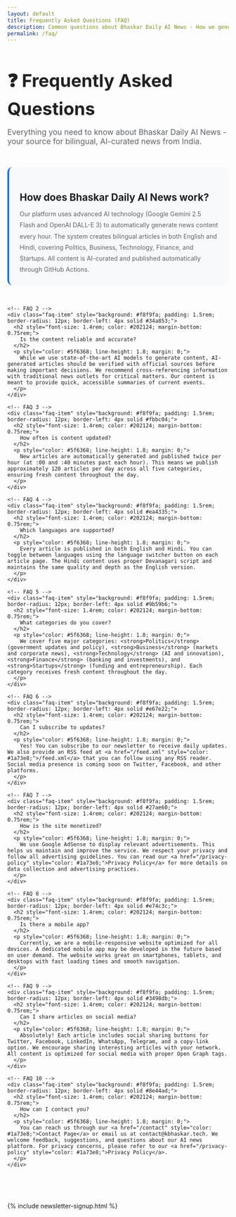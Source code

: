 ```yaml
---
layout: default
title: Frequently Asked Questions (FAQ)
description: Common questions about Bhaskar Daily AI News - How we generate content, our AI technology, bilingual support, and more.
permalink: /faq/
---
```


<div style="max-width: 800px; margin: 0 auto;">
  <h1 style="font-size: 2.5rem; margin-bottom: 1rem; color: #202124;">❓ Frequently Asked Questions</h1>
  
  <p style="font-size: 1.1rem; color: #5f6368; margin-bottom: 3rem;">
    Everything you need to know about Bhaskar Daily AI News - your source for bilingual, AI-curated news from India.
  </p>

  <div style="display: flex; flex-direction: column; gap: 2rem;">
    <!-- FAQ 1 -->
    <div class="faq-item" style="background: #f8f9fa; padding: 1.5rem; border-radius: 12px; border-left: 4px solid #1a73e8;">
      <h2 style="font-size: 1.4rem; color: #202124; margin-bottom: 0.75rem;">
        How does Bhaskar Daily AI News work?
      </h2>
      <p style="color: #5f6368; line-height: 1.8; margin: 0;">
        Our platform uses advanced AI technology (Google Gemini 2.5 Flash and OpenAI DALL-E 3) to automatically generate news content every hour. The system creates bilingual articles in both English and Hindi, covering Politics, Business, Technology, Finance, and Startups. All content is AI-curated and published automatically through GitHub Actions.
      </p>
    </div>

    <!-- FAQ 2 -->
    <div class="faq-item" style="background: #f8f9fa; padding: 1.5rem; border-radius: 12px; border-left: 4px solid #34a853;">
      <h2 style="font-size: 1.4rem; color: #202124; margin-bottom: 0.75rem;">
        Is the content reliable and accurate?
      </h2>
      <p style="color: #5f6368; line-height: 1.8; margin: 0;">
        While we use state-of-the-art AI models to generate content, AI-generated articles should be verified with official sources before making important decisions. We recommend cross-referencing information with traditional news outlets for critical matters. Our content is meant to provide quick, accessible summaries of current events.
      </p>
    </div>

    <!-- FAQ 3 -->
    <div class="faq-item" style="background: #f8f9fa; padding: 1.5rem; border-radius: 12px; border-left: 4px solid #fbbc04;">
      <h2 style="font-size: 1.4rem; color: #202124; margin-bottom: 0.75rem;">
        How often is content updated?
      </h2>
      <p style="color: #5f6368; line-height: 1.8; margin: 0;">
        New articles are automatically generated and published twice per hour (at :00 and :40 minutes past each hour). This means we publish approximately 120 articles per day across all five categories, ensuring fresh content throughout the day.
      </p>
    </div>

    <!-- FAQ 4 -->
    <div class="faq-item" style="background: #f8f9fa; padding: 1.5rem; border-radius: 12px; border-left: 4px solid #ea4335;">
      <h2 style="font-size: 1.4rem; color: #202124; margin-bottom: 0.75rem;">
        Which languages are supported?
      </h2>
      <p style="color: #5f6368; line-height: 1.8; margin: 0;">
        Every article is published in both English and Hindi. You can toggle between languages using the language switcher button on each article page. The Hindi content uses proper Devanagari script and maintains the same quality and depth as the English version.
      </p>
    </div>

    <!-- FAQ 5 -->
    <div class="faq-item" style="background: #f8f9fa; padding: 1.5rem; border-radius: 12px; border-left: 4px solid #9b59b6;">
      <h2 style="font-size: 1.4rem; color: #202124; margin-bottom: 0.75rem;">
        What categories do you cover?
      </h2>
      <p style="color: #5f6368; line-height: 1.8; margin: 0;">
        We cover five major categories: <strong>Politics</strong> (government updates and policy), <strong>Business</strong> (markets and corporate news), <strong>Technology</strong> (AI and innovation), <strong>Finance</strong> (banking and investments), and <strong>Startups</strong> (funding and entrepreneurship). Each category receives fresh content throughout the day.
      </p>
    </div>

    <!-- FAQ 6 -->
    <div class="faq-item" style="background: #f8f9fa; padding: 1.5rem; border-radius: 12px; border-left: 4px solid #e67e22;">
      <h2 style="font-size: 1.4rem; color: #202124; margin-bottom: 0.75rem;">
        Can I subscribe to updates?
      </h2>
      <p style="color: #5f6368; line-height: 1.8; margin: 0;">
        Yes! You can subscribe to our newsletter to receive daily updates. We also provide an RSS feed at <a href="/feed.xml" style="color: #1a73e8;">/feed.xml</a> that you can follow using any RSS reader. Social media presence is coming soon on Twitter, Facebook, and other platforms.
      </p>
    </div>

    <!-- FAQ 7 -->
    <div class="faq-item" style="background: #f8f9fa; padding: 1.5rem; border-radius: 12px; border-left: 4px solid #27ae60;">
      <h2 style="font-size: 1.4rem; color: #202124; margin-bottom: 0.75rem;">
        How is the site monetized?
      </h2>
      <p style="color: #5f6368; line-height: 1.8; margin: 0;">
        We use Google AdSense to display relevant advertisements. This helps us maintain and improve the service. We respect your privacy and follow all advertising guidelines. You can read our <a href="/privacy-policy" style="color: #1a73e8;">Privacy Policy</a> for more details on data collection and advertising practices.
      </p>
    </div>

    <!-- FAQ 8 -->
    <div class="faq-item" style="background: #f8f9fa; padding: 1.5rem; border-radius: 12px; border-left: 4px solid #e74c3c;">
      <h2 style="font-size: 1.4rem; color: #202124; margin-bottom: 0.75rem;">
        Is there a mobile app?
      </h2>
      <p style="color: #5f6368; line-height: 1.8; margin: 0;">
        Currently, we are a mobile-responsive website optimized for all devices. A dedicated mobile app may be developed in the future based on user demand. The website works great on smartphones, tablets, and desktops with fast loading times and smooth navigation.
      </p>
    </div>

    <!-- FAQ 9 -->
    <div class="faq-item" style="background: #f8f9fa; padding: 1.5rem; border-radius: 12px; border-left: 4px solid #3498db;">
      <h2 style="font-size: 1.4rem; color: #202124; margin-bottom: 0.75rem;">
        Can I share articles on social media?
      </h2>
      <p style="color: #5f6368; line-height: 1.8; margin: 0;">
        Absolutely! Each article includes social sharing buttons for Twitter, Facebook, LinkedIn, WhatsApp, Telegram, and a copy-link option. We encourage sharing interesting articles with your network. All content is optimized for social media with proper Open Graph tags.
      </p>
    </div>

    <!-- FAQ 10 -->
    <div class="faq-item" style="background: #f8f9fa; padding: 1.5rem; border-radius: 12px; border-left: 4px solid #8e44ad;">
      <h2 style="font-size: 1.4rem; color: #202124; margin-bottom: 0.75rem;">
        How can I contact you?
      </h2>
      <p style="color: #5f6368; line-height: 1.8; margin: 0;">
        You can reach us through our <a href="/contact" style="color: #1a73e8;">Contact Page</a> or email us at contact@kbhaskar.tech. We welcome feedback, suggestions, and questions about our AI news platform. For privacy concerns, please refer to our <a href="/privacy-policy" style="color: #1a73e8;">Privacy Policy</a>.
      </p>
    </div>
  </div>

  <!-- Newsletter Signup -->
  <div style="margin-top: 4rem;">
    {% include newsletter-signup.html %}
  </div>
</div>

<!-- FAQ Structured Data -->
<script type="application/ld+json">
{
  "@context": "https://schema.org",
  "@type": "FAQPage",
  "mainEntity": [
    {
      "@type": "Question",
      "name": "How does Bhaskar Daily AI News work?",
      "acceptedAnswer": {
        "@type": "Answer",
        "text": "Our platform uses advanced AI technology (Google Gemini 2.5 Flash and OpenAI DALL-E 3) to automatically generate news content every hour. The system creates bilingual articles in both English and Hindi, covering Politics, Business, Technology, Finance, and Startups. All content is AI-curated and published automatically through GitHub Actions."
      }
    },
    {
      "@type": "Question",
      "name": "Is the content reliable and accurate?",
      "acceptedAnswer": {
        "@type": "Answer",
        "text": "While we use state-of-the-art AI models to generate content, AI-generated articles should be verified with official sources before making important decisions. We recommend cross-referencing information with traditional news outlets for critical matters. Our content is meant to provide quick, accessible summaries of current events."
      }
    },
    {
      "@type": "Question",
      "name": "How often is content updated?",
      "acceptedAnswer": {
        "@type": "Answer",
        "text": "New articles are automatically generated and published twice per hour (at :00 and :40 minutes past each hour). This means we publish approximately 120 articles per day across all five categories, ensuring fresh content throughout the day."
      }
    },
    {
      "@type": "Question",
      "name": "Which languages are supported?",
      "acceptedAnswer": {
        "@type": "Answer",
        "text": "Every article is published in both English and Hindi. You can toggle between languages using the language switcher button on each article page. The Hindi content uses proper Devanagari script and maintains the same quality and depth as the English version."
      }
    },
    {
      "@type": "Question",
      "name": "What categories do you cover?",
      "acceptedAnswer": {
        "@type": "Answer",
        "text": "We cover five major categories: Politics (government updates and policy), Business (markets and corporate news), Technology (AI and innovation), Finance (banking and investments), and Startups (funding and entrepreneurship). Each category receives fresh content throughout the day."
      }
    },
    {
      "@type": "Question",
      "name": "Can I subscribe to updates?",
      "acceptedAnswer": {
        "@type": "Answer",
        "text": "Yes! You can subscribe to our newsletter to receive daily updates. We also provide an RSS feed at /feed.xml that you can follow using any RSS reader. Social media presence is coming soon on Twitter, Facebook, and other platforms."
      }
    },
    {
      "@type": "Question",
      "name": "How is the site monetized?",
      "acceptedAnswer": {
        "@type": "Answer",
        "text": "We use Google AdSense to display relevant advertisements. This helps us maintain and improve the service. We respect your privacy and follow all advertising guidelines. You can read our Privacy Policy for more details on data collection and advertising practices."
      }
    },
    {
      "@type": "Question",
      "name": "Is there a mobile app?",
      "acceptedAnswer": {
        "@type": "Answer",
        "text": "Currently, we are a mobile-responsive website optimized for all devices. A dedicated mobile app may be developed in the future based on user demand. The website works great on smartphones, tablets, and desktops with fast loading times and smooth navigation."
      }
    },
    {
      "@type": "Question",
      "name": "Can I share articles on social media?",
      "acceptedAnswer": {
        "@type": "Answer",
        "text": "Absolutely! Each article includes social sharing buttons for Twitter, Facebook, LinkedIn, WhatsApp, Telegram, and a copy-link option. We encourage sharing interesting articles with your network. All content is optimized for social media with proper Open Graph tags."
      }
    },
    {
      "@type": "Question",
      "name": "How can I contact you?",
      "acceptedAnswer": {
        "@type": "Answer",
        "text": "You can reach us through our Contact Page or email us at contact@kbhaskar.tech. We welcome feedback, suggestions, and questions about our AI news platform. For privacy concerns, please refer to our Privacy Policy."
      }
    }
  ]
}
</script>
